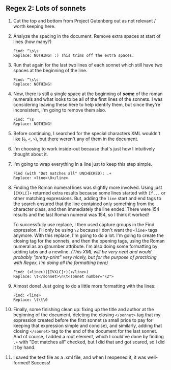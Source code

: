 ## Regex 2: Lots of sonnets

1. Cut the top and bottom from Project Gutenberg out as not relevant / worth keeping here. 

2. Analyze the spacing in the document. Remove extra spaces at start of lines (how many?)

	```
	Find: ^\s\s
	Replace: NOTHING! :) This trims off the extra spaces.
	```

3. Run that again for the last two lines of each sonnet which still have two spaces at the beginning of the line.

	```
	Find: ^\s\s
	Replace: NOTHING!
	```

4. Now, there is still a single space at the beginning of ***some*** of the roman numerals and what looks to be all of the first lines of the sonnets. I was considering leaving these here to help identify them, but since they're inconsistent, I'm going to remove them also.

	```
	Find: ^\s
	Replace: NOTHING!
	```
	
5. Before continuing, I searched for the special characters XML wouldn't like (`&`, `<`, `>`), but there weren't any of them in the document.
6. I'm choosing to work inside-out because that's just how I intuitively thought about it.
7. I'm going to wrap everything in a line just to keep this step simple. 

	```
	Find (with "Dot matches all" UNCHECKED): .+
	Replace: <line>\0</line>
	```
	
8. Finding the Roman numeral lines was slightly more involved. Using just `[IVXLC]+` returned extra results because some lines started with `If...` or other matching expressions. But, adding the `line` start and end tags to the search ensured that the line contained only something from the character class, and then immediately the line ended. There were 154 results and the last Roman numeral was 154, so I think it worked!

	To successfully use replace, I then used capture groups in the Find expression. I'll only be using `\2` because I don't want the `<line>` tags anymore. With this replace, I'm going to do a lot. I'm going to create the closing tag for the sonnets, and then the opening tags, using the Roman numeral as an @number attribute. I'm also doing some formatting by adding tabs and a newline. *(This XML will be very neat and would probably "pretty-print" very nicely, but for the purpose of practicing with Regex, I'm doing all the formatting here)*

	```
	Find: (<line>)([IVXLC]+)(</line>)
	Replace: \t</sonnet>\n\t<sonnet number="\2">
	```
	
9. Almost done! Just going to do a little more formatting with the lines:

	```
	Find: <line>
	Replace: \t\t\0
	```
	
10. Finally, some finishing clean up: fixing up the title and author at the beginning of the document, deleting the closing `</sonnet>` tag that my expression created before the first sonnet (a small price to pay for keeping that expression simple and concise), and similarly, adding that closing `</sonnet>` tag to the end of the document for the last sonnet. And of course, I added a root element, which I could've done by finding `.+` with "Dot matches all" checked, but I did that and got scared, so I did it by hand.
11. I saved the text file as a .xml file, and when I reopened it, it was well-formed! Success!